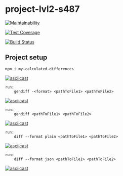 # project-lvl2-s487

[![Maintainability](https://api.codeclimate.com/v1/badges/a99a88d28ad37a79dbf6/maintainability)](https://codeclimate.com/github/codeclimate/codeclimate/maintainability)

[![Test Coverage](https://api.codeclimate.com/v1/badges/a99a88d28ad37a79dbf6/test_coverage)](https://codeclimate.com/github/codeclimate/codeclimate/test_coverage)

[![Build Status](https://travis-ci.com/bombom70/project-lvl2-s487.svg?branch=master)](https://travis-ci.com/bombom70/project-lvl2-s487)

## Project setup
```
npm i my-calculated-differences
```

[![asciicast](https://asciinema.org/a/OhILJ2PX2O7NbKp6Yf0HizFFi.svg)](https://asciinema.org/a/OhILJ2PX2O7NbKp6Yf0HizFFi)


```
run:
    gendiff -<format> <pathToFile1> <pathToFile2>
```

[![asciicast](https://asciinema.org/a/KEZggSvoMFTPr9Mo2YFiQxmRB.svg)](https://asciinema.org/a/KEZggSvoMFTPr9Mo2YFiQxmRB)


```
run:
    gendiff <pathToFile1> <pathToFile2>
```

[![asciicast](https://asciinema.org/a/fpBWpMoXNF3LhS4CRD1TfMxAi.svg)](https://asciinema.org/a/fpBWpMoXNF3LhS4CRD1TfMxAi)

```
run:
    diff --format plain <pathToFile1> <pathToFile2>
```
[![asciicast](https://asciinema.org/a/fGrHUQfcaGOtar5T3PvyeFyEp.svg)](https://asciinema.org/a/fGrHUQfcaGOtar5T3PvyeFyEp)

```
run:
    diff --format json <pathToFile1> <pathToFile2>
```
[![asciicast](https://asciinema.org/a/MfBcaEfpo5YEFfQBviXyJ406W.svg)](https://asciinema.org/a/MfBcaEfpo5YEFfQBviXyJ406W)
